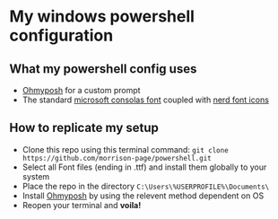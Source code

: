 # My windows powershell configuration

## What my powershell config uses

- [Ohmyposh](https://ohmyposh.dev) for a custom prompt
- The standard [microsoft consolas font](https://learn.microsoft.com/en-us/typography/font-list/consolas) coupled with [nerd font icons](https://www.nerdfonts.com)

## How to replicate my setup

- Clone this repo using this terminal command: `git clone https://github.com/morrison-page/powershell.git`
- Select all Font files (ending in .ttf) and install them globally to your system
- Place the repo in the directory `C:\Users\%USERPROFILE%\Documents\`
- Install [Ohmyposh](https://ohmyposh.dev/docs/installation/windows) by using the relevent method dependent on OS
- Reopen your terminal and **voila!**
